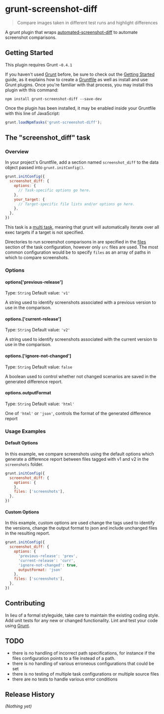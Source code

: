 # grunt-screenshot-diff

> Compare images taken in different test runs and highlight differences

A grunt plugin that wraps [automated-screenshot-diff](https://github.com/igorescobar/automated-screenshot-diff) to automate screenshot comparisons.

## Getting Started
This plugin requires Grunt `~0.4.1`

If you haven't used [Grunt](http://gruntjs.com/) before, be sure to check out the [Getting Started](http://gruntjs.com/getting-started) guide, as it explains how to create a [Gruntfile](http://gruntjs.com/sample-gruntfile) as well as install and use Grunt plugins. Once you're familiar with that process, you may install this plugin with this command:

```shell
npm install grunt-screenshot-diff --save-dev
```

Once the plugin has been installed, it may be enabled inside your Gruntfile with this line of JavaScript:

```js
grunt.loadNpmTasks('grunt-screenshot-diff');
```

## The "screenshot_diff" task

### Overview
In your project's Gruntfile, add a section named `screenshot_diff` to the data object passed into `grunt.initConfig()`.

```js
grunt.initConfig({
  screenshot_diff: {
    options: {
      // Task-specific options go here.
    },
    your_target: {
      // Target-specific file lists and/or options go here.
    },
  },
})
```

This task is a [multi task](https://github.com/gruntjs/grunt/blob/master/docs/types_of_tasks.md#multi-tasks), meaning that grunt will automatically iterate over all exec targets if a target is not specified.

Directories to run screenshot comparisons in are specified in the [files](http://gruntjs.com/configuring-tasks#files) section of the task configuration, however only `src` files are used.  The most common configuration would be to specify `files` as an array of paths in which to compare screenshots.

### Options

#### options['previous-release']
Type: `String`
Default value: `'v1'`

A string used to identify screenshots associated with a previous version to use in the comparison.

#### options.['current-release']
Type: `String`
Default value: `'v2'`

A string used to identify screenshots associated with the current version to use in the comparison.

#### options.['ignore-not-changed']
Type: `String`
Default value: `false`

A boolean used to control whether not changed scenarios are saved in the generated difference report.

#### options.outputFormat
Type: `String`
Default value: `'html'`

One of `'html'` or `'json'`, controls the format of the generated difference report

### Usage Examples

#### Default Options
In this example, we compare screenshots using the default options which generate a difference report between files tagged with v1 and v2 in the `screenshots` folder.

```js
grunt.initConfig({
  screenshot_diff: {
    options: {
    },
    files: ['screenshots'],
  },
})
```

#### Custom Options
In this example, custom options are used change the tags used to identify the versions, change the output format to json and include unchanged files in the resulting report.

```js
grunt.initConfig({
  screenshot_diff: {
    options: {
      'previous-release': 'prev',
      'current-release': 'curr',
      'ignore-not-changed': true,
      outputFormat: 'json'
    },
    files: ['screenshots'],
  },
})
```

## Contributing
In lieu of a formal styleguide, take care to maintain the existing coding style. Add unit tests for any new or changed functionality. Lint and test your code using [Grunt](http://gruntjs.com/).

## TODO

* there is no handling of incorrect path specifications, for instance if the files configuration points to a file instead of a path.
* there is no handling of various erroneous configurations that could be set
* there is no testing of multiple task configurations or multiple source files
* there are no tests to handle various error conditions

## Release History
_(Nothing yet)_
